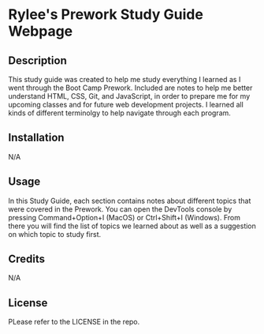 # Rylee's Prework Study Guide Webpage

## Description

This study guide was created to help me study everything I learned as I went through the Boot Camp Prework. Included are notes to help me better understand HTML, CSS, Git, and JavaScript, in order to prepare me for my upcoming classes and for future web development projects. I learned all kinds of different terminolgy to help navigate through each program.

## Installation

N/A

## Usage

In this Study Guide, each section contains notes about different topics that were covered in the Prework. You can open the DevTools console by pressing Command+Option+I (MacOS) or Ctrl+Shift+I (Windows). From there you will find the list of topics we learned about as well as a suggestion on which topic to study first.

## Credits

N/A

## License

PLease refer to the LICENSE in the repo.
